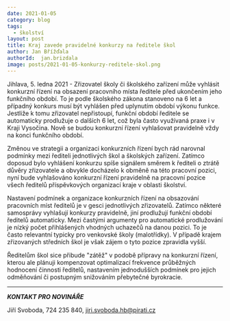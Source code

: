 ```yaml
---
date: 2021-01-05
category: blog
tags:
  - školství
layout: post
title: Kraj zavede pravidelné konkurzy na ředitele škol
author: Jan Břížďala
authorId:  jan.brizdala
image: posts/2021-01-05-konkurzy-reditele-skol.png
---
```


Jihlava, 5. ledna 2021 - Zřizovatel školy či školského zařízení může vyhlásit konkurzní řízení na obsazení pracovního místa ředitele před ukončením jeho funkčního období. To je podle školského zákona stanoveno na 6 let a případný konkurs musí být vyhlášen před uplynutím období výkonu funkce. Jestliže k tomu zřizovatel nepřistoupí, funkční období ředitele se automaticky prodlužuje o dalších 6 let, což byla často využívaná praxe i v Kraji Vysočina. Nově se budou konkurzní řízení vyhlašovat pravidelně vždy na konci funkčního období.

Změnou ve strategii a organizaci konkurzních řízení bych rád narovnal podmínky mezi řediteli jednotlivých škol a školských zařízení. Zatímco doposud bylo vyhlášení konkurzu spíše signálem směrem k řediteli o ztrátě důvěry zřizovatele a obvykle docházelo k obměně na této pracovní pozici, nyní bude vyhlašováno konkurzní řízení pravidelně na pracovní pozice všech ředitelů příspěvkových organizací kraje v oblasti školství.

Nastavení podmínek a organizace konkurzních řízení na obsazování pracovních míst ředitelů je v gesci jednotlivých zřizovatelů. Zatímco některé samosprávy vyhlašují konkurzy pravidelně, jiní prodlužují funkční období ředitelů automaticky. Mezi častými argumenty pro automatické prodlužování je nízký počet přihlášených vhodných uchazečů na danou pozici. To je často relevantní typicky pro venkovské školy (malotřídky). V případě krajem zřizovaných středních škol je však zájem o tyto pozice zpravidla vyšší.

Ředitelům škol sice přibude "zátěž" v podobě přípravy na konkurzní řízení, kterou ale plánuji kompenzovat optimalizací frekvence průběžných hodnocení činnosti ředitelů, nastavením jednodušších podmínek pro jejich odměňování či postupným snižováním přebytečné byrokracie.   

---

***KONTAKT PRO NOVINÁŘE*** 

Jiří Svoboda, 724 235 840, <jiri.svoboda.hb@pirati.cz>
